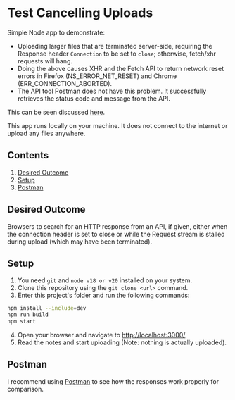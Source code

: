 # Test Cancelling Uploads

Simple Node app to demonstrate:
* Uploading larger files that are terminated server-side, requiring the Response header `Connection` to be set to `close`; otherwise, fetch/xhr requests will hang.
* Doing the above causes XHR and the Fetch API to return network reset errors in Firefox (NS_ERROR_NET_RESET) and Chrome (ERR_CONNECTION_ABORTED).
* The API tool Postman does not have this problem. It successfully retrieves the status code and message from the API.

This can be seen discussed [here](https://stackoverflow.com/questions/18367824/how-to-cancel-http-upload-from-data-events/18370751#18370751).

This app runs locally on your machine. It does not connect to the internet or upload any files anywhere.

## Contents

1. [Desired Outcome](#Desired-Outcome)
2. [Setup](#Setup)
3. [Postman](#Postman)

## Desired Outcome

Browsers to search for an HTTP response from an API, if given, either when the connection header is set to close or while the Request stream is stalled during upload (which may have been terminated).

## Setup

1. You need `git` and `node v18 or v20` installed on your system.
2. Clone this repository using the `git clone <url>` command.
3. Enter this project's folder and run the following commands:

```bash
npm install --include=dev
npm run build
npm start
```

4. Open your browser and navigate to [http://localhost:3000/](http://localhost:3000/)
5. Read the notes and start uploading (Note: nothing is actually uploaded).

## Postman

I recommend using [Postman](https://www.postman.com/) to see how the responses work properly for comparison.